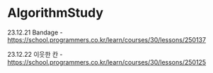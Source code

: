 # AlgorithmStudy
23.12.21 Bandage - https://school.programmers.co.kr/learn/courses/30/lessons/250137

23.12.22 이웃한 칸 - https://school.programmers.co.kr/learn/courses/30/lessons/250125
